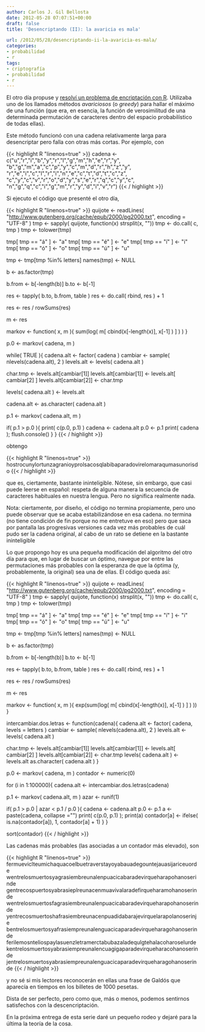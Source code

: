 ```yaml
---
author: Carlos J. Gil Bellosta
date: 2012-05-28 07:07:51+00:00
draft: false
title: 'Desencriptando (II): la avaricia es mala'

url: /2012/05/28/desencriptando-ii-la-avaricia-es-mala/
categories:
- probabilidad
- r
tags:
- criptografía
- probabilidad
- r
---
```


El otro día propuse y [resolví un problema de encriptación con R](http://www.datanalytics.com/2012/05/21/desencriptando-i-el-problema-de-un-mal-amigo/). Utilizaba uno de los llamados métodos _avariciosos_ (o _greedy_) para hallar el máximo de una función (que era, en esencia, la función de verosimilitud de una determinada permutación de caracteres dentro del espacio probabilístico de todas ellas).

Este método funcionó con una cadena relativamente larga para desencriptar pero falla con otras más cortas. Por ejemplo, con

{{< highlight R "linenos=true" >}}
cadena <-c("u","r","i","b","y","r","l","g","m","h","e","r","y",
"b","g","m","a","c","p","y","c","m","d","r","h","z","y",
"r","e","i","c","l","r","i","n","e","c","t","d","t","c","z",
"c","y","c","v","r","o","d","y","s","e","r","q","c","y","c",
"n","g","q","c","i","g","m","r","y","d","i","v","r")
{{< / highlight >}}

Si ejecuto el código que presenté el otro día,

{{< highlight R "linenos=true" >}}
quijote <- readLines( "http://www.gutenberg.org/cache/epub/2000/pg2000.txt", encoding = "UTF-8" )
tmp <- sapply( quijote, function(x) strsplit(x, ""))
tmp <- do.call( c, tmp )
tmp <- tolower(tmp)

tmp[ tmp == "á" ] <- "a"
tmp[ tmp == "é" ] <- "e"
tmp[ tmp == "í" ] <- "i"
tmp[ tmp == "ó" ] <- "o"
tmp[ tmp == "ú" ] <- "u"

tmp <- tmp[tmp %in% letters]
names(tmp) <- NULL

b <- as.factor(tmp)

b.from <- b[-length(b)]
b.to   <- b[-1]

res <- tapply( b.to, b.from, table )
res <- do.call( rbind, res ) + 1

res <- res / rowSums(res)

m <- res

markov <- function( x, m ){
  sum(log( m[ cbind(x[-length(x)], x[-1] ) ] ) )
}

p.0 <- markov( cadena, m )


while( TRUE ){
  cadena.alt <- factor( cadena )
  cambiar <- sample( nlevels(cadena.alt), 2 )
  levels.alt <- levels( cadena.alt )

  char.tmp <- levels.alt[cambiar[1]]
  levels.alt[cambiar[1]] <- levels.alt[ cambiar[2] ]
  levels.alt[cambiar[2]] <- char.tmp

  levels( cadena.alt ) <- levels.alt

  cadena.alt <- as.character( cadena.alt )

  p.1 <- markov( cadena.alt, m )

  if( p.1 > p.0 ){
    print( c(p.0, p.1) )
    cadena <- cadena.alt
    p.0 <- p.1
    print( cadena ); flush.console()
  }
}
{{< / highlight >}}

obtengo

{{< highlight R "linenos=true" >}}
hostrocunylortunzagranioyprolsacosqlabibaparadovirelomaraqumasunorisdo
{{< / highlight >}}


que es, ciertamente, bastante ininteligible. Nótese, sin embargo, que casi puede leerse en español: respeta de alguna manera la secuencia de caracteres habituales en nuestra lengua. Pero no significa realmente nada.

Nota: ciertamente, por diseño, el código no termina propiamente, pero uno puede observar que se acaba estabilizándose en esa cadena. no termina (no tiene condición de fin porque no me entretuve en eso) pero que saca por pantalla las progresivas versiones cada vez más probables de cuál pudo ser la cadena original, al cabo de un rato se detiene en la bastante ininteligible

Lo que propongo hoy es una pequeña modificación del algoritmo del otro día para que, en lugar de buscar un óptimo, navegue por entre las permutaciones más probables con la esperanza de que la óptima (y, probablemente, la original) sea una de ellas. El código queda así:

{{< highlight R "linenos=true" >}}
quijote <- readLines( "http://www.gutenberg.org/cache/epub/2000/pg2000.txt", encoding = "UTF-8" )
tmp <- sapply( quijote, function(x) strsplit(x, ""))
tmp <- do.call( c, tmp )
tmp <- tolower(tmp)

tmp[ tmp == "á" ] <- "a"
tmp[ tmp == "é" ] <- "e"
tmp[ tmp == "í" ] <- "i"
tmp[ tmp == "ó" ] <- "o"
tmp[ tmp == "ú" ] <- "u"

tmp <- tmp[tmp %in% letters]
names(tmp) <- NULL

b <- as.factor(tmp)

b.from <- b[-length(b)]
b.to   <- b[-1]

res <- tapply( b.to, b.from, table )
res <- do.call( rbind, res ) + 1

res <- res / rowSums(res)

m <- res

markov <- function( x, m ){
  exp(sum(log( m[ cbind(x[-length(x)], x[-1] ) ] ) ))
}

intercambiar.dos.letras <- function(cadena){
  cadena.alt <- factor( cadena, levels = letters )
  cambiar <- sample( nlevels(cadena.alt), 2 )
  levels.alt <- levels( cadena.alt )

  char.tmp <- levels.alt[cambiar[1]]
  levels.alt[cambiar[1]] <- levels.alt[ cambiar[2] ]
  levels.alt[cambiar[2]] <- char.tmp
  levels( cadena.alt ) <- levels.alt
  as.character( cadena.alt )
}

p.0 <- markov( cadena, m )
contador <- numeric(0)


for (i in 1:100000){
  cadena.alt <- intercambiar.dos.letras(cadena)

  p.1 <- markov( cadena.alt, m )
  azar <- runif(1)

  if( p.1 > p.0 | azar < p.1 / p.0 ){
    cadena <- cadena.alt
    p.0 <- p.1
    a <- paste(cadena, collapse ="")
    print( c(p.0, p.1) ); print(a)
    contador[a] <- ifelse( is.na(contador[a]), 1, contador[a] + 1)
  }
}

sort(contador)
{{< / highlight >}}

Las cadenas más probables (las asociadas a un contador más elevado), son

{{< highlight R "linenos=true" >}}
fermueviclteumichaquacoelbuetraverstayoyabauadegountejauasijariceuorde
wentrelosmuertosyagrasiembreunalenpuacicabaradevirqueharapohanoserinde
gentrecospuertosyabrasieplreunacenmuavivalaradefirqueharamohanoserinde
wentrelosmuertosfagrasiembreunalenpuacicabaradevirqueharapohanoserinde
yentrecosmuertoshafrasiembreunacenpuadidabarajevirquelarapolanoserinje
bentrelosmuertosyafrasiempreunalenguacicaparadevirqueharagohanoserinde
ferilemosnteliospaylasuenzletramerctabubazaladequlgtehalacoharoselurde
kentrelosmuertosyabrasiempreunalencuagigaparadevirqueharacohanoserinde
jentrelosmuertosyabrasiempreunalenguacicaparadevirqueharagohanoserinde
{{< / highlight >}}

y no sé si mis lectores reconocerán en ellas una frase de Galdós que aparecía en tiempos en los billetes de 1000 pesetas.

Dista de ser perfecto, pero como que, más o menos, podemos sentirnos satisfechos con la descencriptación.

En la próxima entrega de esta serie daré un pequeño rodeo y dejaré para la última la teoría de la cosa.


